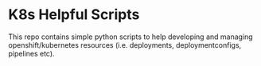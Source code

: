 # K8s Helpful Scripts
This repo contains simple python scripts to help developing and managing openshift/kubernetes resources (i.e. deployments, deploymentconfigs, pipelines etc).
